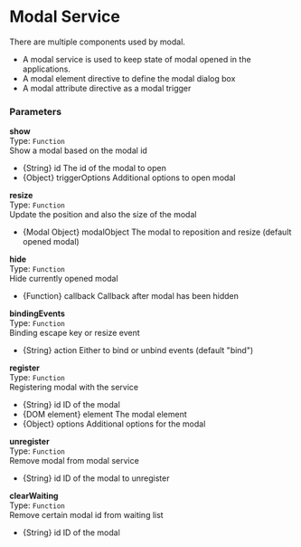 
Modal Service
===
There are multiple components used by modal.  
- A modal service is used to keep state of modal opened in the applications.  
- A modal element directive to define the modal dialog box  
- A modal attribute directive as a modal trigger  
  
### Parameters
**show**  
Type: `Function`  
Show a modal based on the modal id  
- {String} id The id of the modal to open  
- {Object} triggerOptions Additional options to open modal  
  
**resize**  
Type: `Function`  
Update the position and also the size of the modal  
- {Modal Object} modalObject The modal to reposition and resize (default opened modal)  
  
**hide**  
Type: `Function`  
Hide currently opened modal  
- {Function} callback Callback after modal has been hidden  
  
**bindingEvents**  
Type: `Function`  
Binding escape key or resize event  
- {String} action Either to bind or unbind events (default "bind")  
  
**register**  
Type: `Function`  
Registering modal with the service  
- {String} id ID of the modal  
- {DOM element} element The modal element  
- {Object} options Additional options for the modal  
  
**unregister**  
Type: `Function`  
Remove modal from modal service  
- {String} id ID of the modal to unregister  
  
**clearWaiting**  
Type: `Function`  
Remove certain modal id from waiting list  
- {String} id ID of the modal  
  

